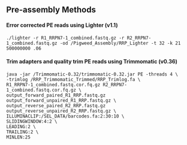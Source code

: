 ## Pre-assembly Methods

#### Error corrected PE reads using Lighter (v1.1)

```
./lighter -r R1_RRPN7-1_combined.fastq.gz -r R2_RRPN7-1_combined.fastq.gz -od /Pigweed_Assembly/RRP_Lighter -t 32 -k 21 500000000 .06
```

#### Trim adapters and quality trim PE reads using Trimmomatic (v0.36)

```
java -jar /Trimmomatic-0.32/trimmomatic-0.32.jar PE -threads 4 \
-trimlog /RRP_Trimmomatic_Trimmed/RRP_Trimlog.fa \
R1_RRPN7-1_combined.fastq.cor.fq.gz R2_RRPN7-1_combined.fastq.cor.fq.gz \
output_forward_paired_R1_RRP.fastq.gz output_forward_unpaired_R1_RRP.fastq.gz \
output_reverse_paired_R2_RRP.fastq.gz output_reverse_unpaired_R2_RRP.fastq.gz \
ILLUMINACLIP:/SEL_DATA/barcodes.fa:2:30:10 \
SLIDINGWINDOW:4:2 \
LEADING:2 \
TRAILING:2 \
MINLEN:25
```
